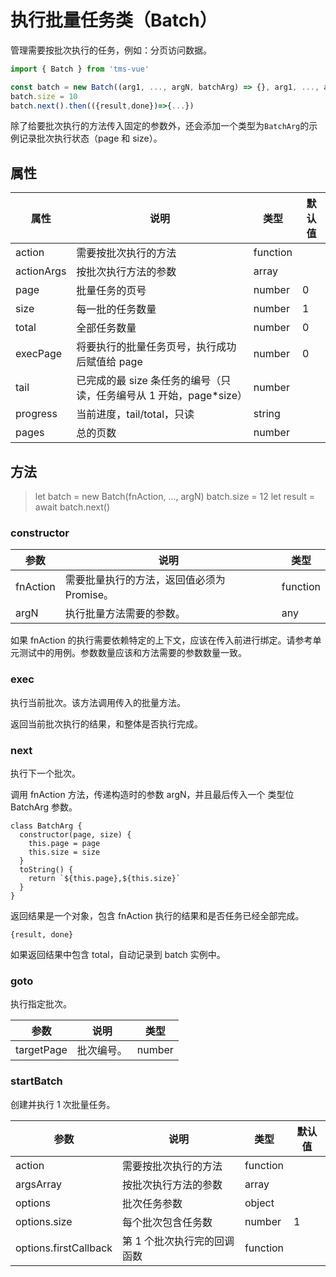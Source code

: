 # 执行批量任务类（Batch）

管理需要按批次执行的任务，例如：分页访问数据。

```js
import { Batch } from 'tms-vue'

const batch = new Batch((arg1, ..., argN, batchArg) => {}, arg1, ..., argN)
batch.size = 10
batch.next().then(({result,done})=>{...})
```

除了给要批次执行的方法传入固定的参数外，还会添加一个类型为`BatchArg`的示例记录批次执行状态（page 和 size）。

## 属性

| 属性       | 说明                                                                | 类型     | 默认值 |
| ---------- | ------------------------------------------------------------------- | -------- | ------ |
| action     | 需要按批次执行的方法                                                | function |        |
| actionArgs | 按批次执行方法的参数                                                | array    |        |
| page       | 批量任务的页号                                                      | number   | 0      |
| size       | 每一批的任务数量                                                    | number   | 1      |
| total      | 全部任务数量                                                        | number   | 0      |
| execPage   | 将要执行的批量任务页号，执行成功后赋值给 page                       | number   | 0      |
| tail       | 已完成的最 size 条任务的编号（只读，任务编号从 1 开始，page\*size） | number   |        |
| progress   | 当前进度，tail/total，只读                                          | string   |        |
| pages      | 总的页数                                                            | number   |        |

## 方法

> let batch = new Batch(fnAction, ..., argN)
> batch.size = 12
> let result = await batch.next()

### constructor

| 参数     | 说明                                       | 类型     |
| -------- | ------------------------------------------ | -------- |
| fnAction | 需要批量执行的方法，返回值必须为 Promise。 | function |
| argN     | 执行批量方法需要的参数。                   | any      |

如果 fnAction 的执行需要依赖特定的上下文，应该在传入前进行绑定。请参考单元测试中的用例。参数数量应该和方法需要的参数数量一致。

### exec

执行当前批次。该方法调用传入的批量方法。

返回当前批次执行的结果，和整体是否执行完成。

### next

执行下一个批次。

调用 fnAction 方法，传递构造时的参数 argN，并且最后传入一个 类型位 BatchArg 参数。

```
class BatchArg {
  constructor(page, size) {
    this.page = page
    this.size = size
  }
  toString() {
    return `${this.page},${this.size}`
  }
}
```

返回结果是一个对象，包含 fnAction 执行的结果和是否任务已经全部完成。

```
{result, done}
```

如果返回结果中包含 total，自动记录到 batch 实例中。

### goto

执行指定批次。

| 参数       | 说明       | 类型   |
| ---------- | ---------- | ------ |
| targetPage | 批次编号。 | number |

### startBatch

创建并执行 1 次批量任务。

| 参数                  | 说明                        | 类型     | 默认值 |
| --------------------- | --------------------------- | -------- | ------ |
| action                | 需要按批次执行的方法        | function |        |
| argsArray             | 按批次执行方法的参数        | array    |        |
| options               | 批次任务参数                | object   |        |
| options.size          | 每个批次包含任务数          | number   | 1      |
| options.firstCallback | 第 1 个批次执行完的回调函数 | function |        |
